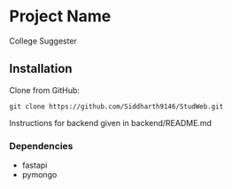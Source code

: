 
# Project Name

College Suggester

## Installation

Clone from GitHub:

`git clone https://github.com/Siddharth9146/StudWeb.git`

Instructions for backend given in backend/README.md

### Dependencies

- fastapi
- pymongo

